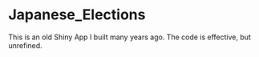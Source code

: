 # Japanese_Elections
This is an old Shiny App I built many years ago.  The code is effective, but unrefined.
